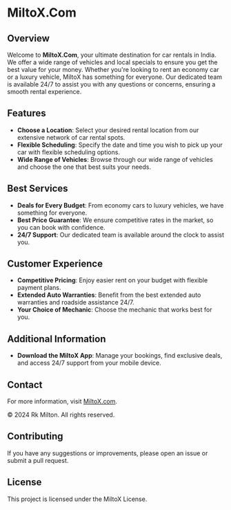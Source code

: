 # MiltoX.Com

## Overview

Welcome to **MiltoX.Com**, your ultimate destination for car rentals in India. We offer a wide range of vehicles and local specials to ensure you get the best value for your money. Whether you're looking to rent an economy car or a luxury vehicle, MiltoX has something for everyone. Our dedicated team is available 24/7 to assist you with any questions or concerns, ensuring a smooth rental experience.

## Features

- **Choose a Location**: Select your desired rental location from our extensive network of car rental spots.
- **Flexible Scheduling**: Specify the date and time you wish to pick up your car with flexible scheduling options.
- **Wide Range of Vehicles**: Browse through our wide range of vehicles and choose the one that best suits your needs.

## Best Services

- **Deals for Every Budget**: From economy cars to luxury vehicles, we have something for everyone.
- **Best Price Guarantee**: We ensure competitive rates in the market, so you can book with confidence.
- **24/7 Support**: Our dedicated team is available around the clock to assist you.

## Customer Experience

- **Competitive Pricing**: Enjoy easier rent on your budget with flexible payment plans.
- **Extended Auto Warranties**: Benefit from the best extended auto warranties and roadside assistance 24/7.
- **Your Choice of Mechanic**: Choose the mechanic that works best for you.

## Additional Information

- **Download the MiltoX App**: Manage your bookings, find exclusive deals, and access 24/7 support from your mobile device.

## Contact

For more information, visit [MiltoX.com]([https://www.miltox.com](https://rajmiltonn.github.io/MiltoX---Ultimate-Classic-American-Cars/)).

© 2024 Rk Milton. All rights reserved.

## Contributing

If you have any suggestions or improvements, please open an issue or submit a pull request.

## License

This project is licensed under the MiltoX License.
